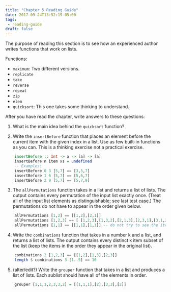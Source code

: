 ```yaml
---
title: "Chapter 5 Reading Guide"
date: 2017-09-24T13:52:19-05:00
tags:
 - reading-guide
draft: false
---
```


The purpose of reading this section is to see how an experienced
author writes functions that work on lists.
<!--more-->

Functions:

* `maximum`: Two different versions.
* `replicate`
* `take`
* `reverse`
* `repeat`
* `zip`
* `elem`
* `quicksort`: This one takes some thinking to understand.

After you have read the chapter, write answers to these questions:

1. What is the main idea behind the `quicksort` function?

2. Write the `insertBefore` function that places an element before the current item with the given index in a list. Use as few built-in functions as you can. This is a thinking exercise not a practical exercise.
```haskell
    insertBefore :: Int -> a -> [a] -> [a]
    insertBefore n item xs = undefined
    -- Examples:
    insertBefore 0 3 [5,7] == [3,5,7]
    insertBefore 1 6 [5,7] == [5,6,7]
    insertBefore 2 9 [5,7] == [5,7,9]
```

3. The `allPermutations` function takes in a list and returns a list
   of lists. The output contains every permutation of the input list
   exactly once. (Treat all of the input list elements as
   distinguishable; see last test case.) The permutations do not have
   to appear in the order given below.
```haskell 
    allPermutations [1,2] == [[1,2],[2,1]]
    allPermutations [1,2,3] == [ [1,2,3],[1,3,2],[2,1,3],[2,3,1],[3,1,2],[3,2,1]]
    allPermutations [1,1] == [[1,1],[1,1]] -- do not try to see the items are the same
```

4. Write the `combinations` function that takes in a number k and a list, and returns a list of lists. The output contains every distinct k item subset of the list (keep the items in the order they appear in the original list).
```haskell
    combinations 2 [1,2,3] == [[1,2],[1,3],[2,3]]
    length $ combinations 3 [1..5] == 10
```

5. (alter/edit?) Write the `grouper` function that takes in a list and produces a list of lists. Each sublist should have all of the elements in order.
```haskell
    grouper [1,1,1,2,3,3,2] = [[1,1,1],[2],[3,3],[2]]
```

